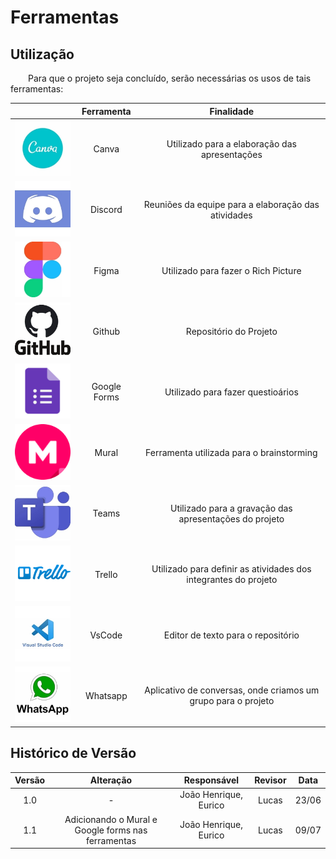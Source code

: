 # Ferramentas

## Utilização

&emsp;&emsp;Para que o projeto seja concluído, serão necessárias os usos de tais ferramentas:

| | Ferramenta | Finalidade |
| :------: | :----------: | :---------------------------------------------------: |
| ![drawing](../assets/ferramentas/Canva.png)    | Canva     | Utilizado para a elaboração das apresentações |
| ![drawing](../assets/ferramentas/discord.png)  | Discord   | Reuniões da equipe para a elaboração das atividades |
| ![drawing](../assets/ferramentas/Figma.png)    | Figma     | Utilizado para fazer o Rich Picture |
| ![drawing](../assets/ferramentas/github.png)   | Github    | Repositório do Projeto |
| ![drawing](../assets/ferramentas/forms.png)   | Google Forms    | Utilizado para fazer questioários |
| ![drawing](../assets/ferramentas/Mural.png)    | Mural     | Ferramenta utilizada para o brainstorming |
| ![drawing](../assets/ferramentas/Teams.png)    | Teams     | Utilizado para a gravação das apresentações do projeto |
| ![drawing](../assets/ferramentas/trello.png)   | Trello    | Utilizado para definir as atividades dos integrantes do projeto |
| ![drawing](../assets/ferramentas/vscode.png)   | VsCode    | Editor de texto para o repositório |
| ![drawing](../assets/ferramentas/whatsapp.png) | Whatsapp  | Aplicativo de conversas, onde criamos um grupo para o projeto |

## Histórico de Versão

| Versão |                Alteração               | Responsável |         Revisor        |  Data |
|:------:|:--------------------------------------:|:-----------:|:----------------------:|:-----:|
|   1.0  |                    -                   |    João Henrique, Eurico   | Lucas | 23/06 |
|   1.1  |    Adicionando o Mural e Google forms nas ferramentas |    João Henrique, Eurico   | Lucas | 09/07 |